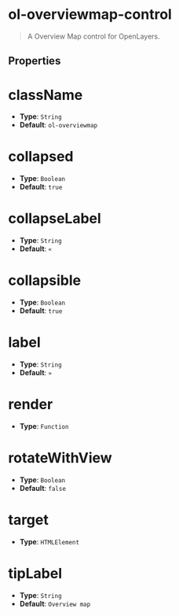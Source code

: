 # ol-overviewmap-control

> A Overview Map control for OpenLayers.


## Properties

# className

- **Type**: `String`
- **Default**: `ol-overviewmap`


# collapsed

- **Type**: `Boolean`
- **Default**: `true`


# collapseLabel

- **Type**: `String`
- **Default**: `«`


# collapsible

- **Type**: `Boolean`
- **Default**: `true`

# label

- **Type**: `String`
- **Default**: `»`

# render

- **Type**: `Function`


# rotateWithView

- **Type**: `Boolean`
- **Default**: `false`

# target

- **Type**: `HTMLElement`


# tipLabel

- **Type**: `String`
- **Default**: `Overview map`
